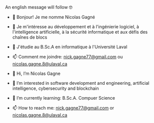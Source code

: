 An english message will follow 🤓
- 👋 Bonjour! Je me nomme Nicolas Gagné
- 👀 Je m'intéresse au développement et à l'ingénierie logiciel, à l'intelligence artificielle, à la sécurité informatique et aux défis des chaînes de blocs
- 🌱 J'étudie au B.Sc.A en informatique à l'Université Laval
- 📫 Comment me joindre: nick.gagne77@gmail.com ou nicolas.gagne.8@ulaval.ca


- 👋 Hi, I’m Nicolas Gagne
- 👀 I’m interested in software development and engineering, artificial intelligence, cybersecurity and blockchain
- 🌱 I’m currently learning: B.Sc.A. Compuer Science
- 📫 How to reach me: nick.gagne77@gmail.com or nicolas.gagne.8@ulaval.ca

